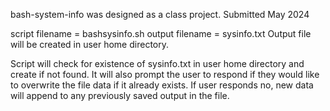 bash-system-info was designed as a class project.
Submitted May 2024

script filename = bashsysinfo.sh
output filename = sysinfo.txt
Output file will be created in user home directory. 

Script will check for existence of sysinfo.txt in user home directory and create if not found. 
It will also prompt the user to respond if they would like to overwrite the file data if it already exists. 
  If user responds no, new data will append to any previously saved output in the file. 
